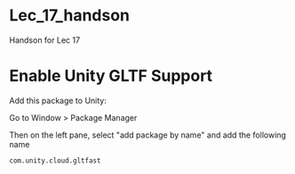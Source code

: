 # Lec_17_handson

Handson for Lec 17


# Enable Unity GLTF Support

Add this package to Unity:

Go to Window > Package Manager 

Then on the left pane, select "add package by name" and add the following name

```
com.unity.cloud.gltfast
```
